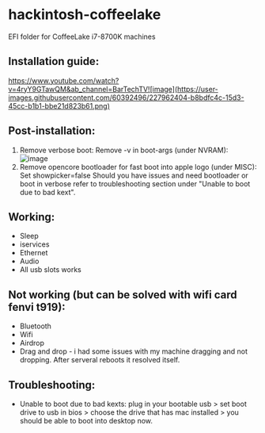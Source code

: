 # hackintosh-coffeelake
 EFI folder for CoffeeLake i7-8700K machines

## Installation guide: 
  https://www.youtube.com/watch?v=4ryY9GTawQM&ab_channel=BarTechTV![image](https://user-images.githubusercontent.com/60392496/227962404-b8bdfc4c-15d3-45cc-b1b1-bbe21d823b61.png)

## Post-installation:
   1. Remove verbose boot:
      Remove -v in boot-args (under NVRAM):
      ![image](https://user-images.githubusercontent.com/60392496/227962586-7b7329e9-f3d2-4a97-bae0-04e302548f56.png)
   2. Remove opencore bootloader for fast boot into apple logo (under MISC): 
      Set showpicker=false 
      Should you have issues and need bootloader or boot in verbose refer to troubleshooting section under "Unable to boot due to bad kext".
      
## Working: 
   - Sleep
   - iservices
   - Ethernet
   - Audio
   - All usb slots works

## Not working (but can be solved with wifi card fenvi t919):
  - Bluetooth
  - Wifi
  - Airdrop
  - Drag and drop - i had some issues with my machine dragging and not dropping. After serveral reboots it resolved itself.

## Troubleshooting:
  - Unable to boot due to bad kexts: plug in your bootable usb > set boot drive to usb in bios > choose the drive that has mac installed > you should be able to boot into desktop now.
